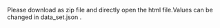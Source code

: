 Please download as zip file and directly open the html file.Values can be changed in data_set.json .

